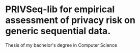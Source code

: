 # PRIVSeq-lib for empirical assessment of privacy risk on generic sequential data. 

Thesis of my bachelor's degree in Computer Science
